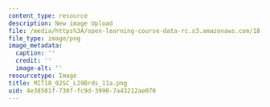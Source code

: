 ```yaml
---
content_type: resource
description: New image Upload
file: /media/https%3A/open-learning-course-data-rc.s3.amazonaws.com/18-02sc-multivariable-calculus-fall-2010/4e38581f730ffc9d39907a43212ae070_MIT18_02SC_L29Brds_11a.png
file_type: image/png
image_metadata:
  caption: ''
  credit: ''
  image-alt: ''
resourcetype: Image
title: MIT18_02SC_L29Brds_11a.png
uid: 4e38581f-730f-fc9d-3990-7a43212ae070
---
```

